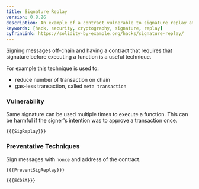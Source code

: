 ```yaml
---
title: Signature Replay
version: 0.8.26
description: An example of a contract vulnerable to signature replay attack
keywords: [hack, security, cryptography, signature, replay]
cyfrinLink: https://solidity-by-example.org/hacks/signature-replay/
---
```


Signing messages off-chain and having a contract that requires that signature before executing
a function is a useful technique.

For example this technique is used to:

- reduce number of transaction on chain
- gas-less transaction, called `meta transaction`

### Vulnerability

Same signature can be used multiple times to execute a function. This can be harmful
if the signer's intention was to approve a transaction once.

```solidity
{{{SigReplay}}}
```

### Preventative Techniques

Sign messages with `nonce` and address of the contract.

```solidity
{{{PreventSigReplay}}}
```

```solidity
{{{ECDSA}}}
```
